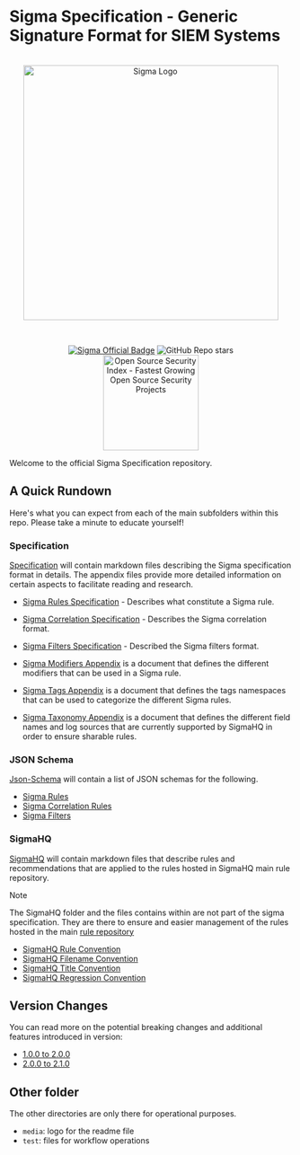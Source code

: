 # Sigma Specification - Generic Signature Format for SIEM Systems

<a href="https://sigmahq.io/">
<p align="center">
<br />
<picture>
  <source media="(prefers-color-scheme: dark)" srcset="./media/images/sigma_logo_dark.png">
  <img width="454" alt="Sigma Logo" src="./media/images/sigma_logo_light.png">
</picture>
</p>
</a>
<br />

<p align="center">
<a href="https://sigmahq.io/"><img src="https://cdn.jsdelivr.net/gh/SigmaHQ/sigmahq.github.io@master/images/Sigma%20Official%20Badge.svg" alt="Sigma Official Badge"></a> <img alt="GitHub Repo stars" src="https://img.shields.io/github/stars/SigmaHQ/sigma-specification">
<br />
<a href="https://opensourcesecurityindex.io/" target="_blank" rel="noopener">
<img style="width: 170px;" src="https://opensourcesecurityindex.io/badge.svg" alt="Open Source Security Index - Fastest Growing Open Source Security Projects" width="170" />
</a>
</p>

Welcome to the official Sigma Specification repository.

## A Quick Rundown

Here's what you can expect from each of the main subfolders within this repo. Please take a minute to educate yourself!

### Specification

[Specification](./specification/) will contain markdown files describing the Sigma specification format in details. The appendix files provide more detailed information on certain aspects to facilitate reading and research.

- [Sigma Rules Specification](./specification/sigma-rules-specification.md) - Describes what constitute a Sigma rule.

- [Sigma Correlation Specification](./specification/sigma-correlation-rules-specification.md) - Describes the Sigma correlation format.

- [Sigma Filters Specification](./specification/sigma-filters-specification.md) - Described the Sigma filters format.

- [Sigma Modifiers Appendix](./specification/sigma-appendix-modifiers.md) is a document that defines the different modifiers that can be used in a Sigma rule.

- [Sigma Tags Appendix](./specification/sigma-appendix-tags.md) is a document that defines the tags namespaces that can be used to categorize the different Sigma rules.

- [Sigma Taxonomy Appendix](./specification/sigma-appendix-taxonomy.md) is a document that defines the different field names and log sources that are currently supported by SigmaHQ in order to ensure sharable rules.

### JSON Schema

[Json-Schema](./json-schema/) will contain a list of JSON schemas for the following.

- [Sigma Rules](./json-schema/sigma-detection-rule-schema.json)
- [Sigma Correlation Rules](./json-schema/sigma-correlation-rules-schema.json)
- [Sigma Filters](./json-schema/sigma-filters-schema.json)

### SigmaHQ

[SigmaHQ](./sigmahq/) will contain markdown files that describe rules and recommendations that are applied to the rules hosted in SigmaHQ main rule repository.

> [!NOTE]
> The SigmaHQ folder and the files contains within are not part of the sigma specification. They are there to ensure and easier management of the rules hosted in the main [rule repository](https://github.com/SigmaHQ/sigma/tree/master/rules)

- [SigmaHQ Rule Convention](./sigmahq/sigmahq-rule-convention.md)
- [SigmaHQ Filename Convention](./sigmahq/sigmahq-filename-convention.md)
- [SigmaHQ Title Convention](./sigmahq/sigmahq-title-convention.md)
- [SigmaHQ Regression Convention](./sigmahq/sigmahq-regression-convention.md)

## Version Changes

You can read more on the potential breaking changes and additional features introduced in version:

- [1.0.0 to 2.0.0](./other/version-1.0-2.0.md)
- [2.0.0 to 2.1.0](./other/version-2.0-2.1.md)

## Other folder

The other directories are only there for operational purposes.

- `media`: logo for the readme file
- `test`: files for workflow operations
